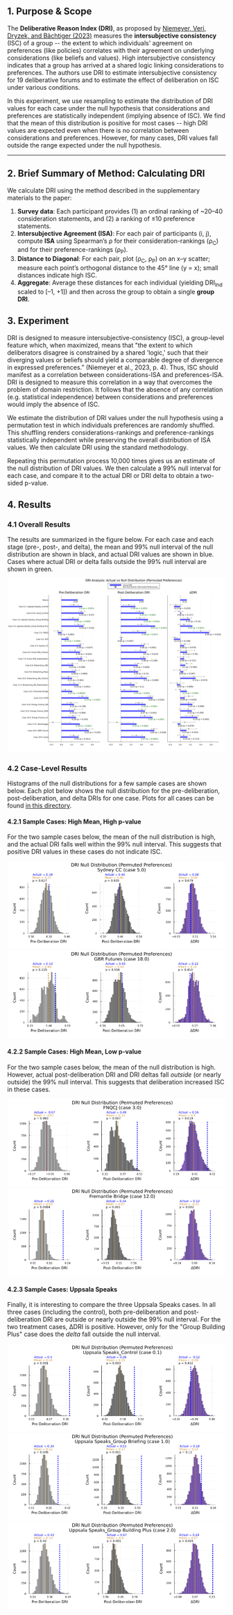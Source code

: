 ## 1. Purpose & Scope

The **Deliberative Reason Index (DRI)**, as proposed by [Niemeyer, Veri, Dryzek, and Bächtiger (2023)](https://doi.org/10.1017/S0003055423000023) measures the **intersubjective consistency** (ISC) of a group -- the extent to which individuals' agreement on preferences (like policies) correlates with their agreement on underlying considerations (like beliefs and values). High intersubjective consistency indicates that a group has arrived at a shared logic linking considerations to preferences. The authors use DRI to estimate intersubjective consistency for 19 deliberative forums and to estimate the effect of deliberation on ISC under various conditions.

In this experiment, we use resampling to estimate the distribution of DRI values for each case under the null hypothesis that considerations and preferences are statistically independent (implying absence of ISC). We find that the mean of this distribution is positive for most cases -- high DRI values are expected even when there is no correlation between considerations and preferences. However, for many cases, DRI values fall outside the range expected under the null hypothesis.

----

## 2. Brief Summary of Method: Calculating DRI

We calculate DRI using the method described in the supplementary materials to the paper:

1. **Survey data**: Each participant provides (1) an ordinal ranking of ~20–40 consideration statements, and (2) a ranking of ≤10 preference statements.
2. **Intersubjective Agreement (ISA)**: For each pair of participants (i, j), compute **ISA** using Spearman’s ρ for their consideration-rankings (ρ<sub>C</sub>) and for their preference-rankings (ρ<sub>P</sub>).
3. **Distance to Diagonal**: For each pair, plot (ρ<sub>C</sub>, ρ<sub>P</sub>) on an x–y scatter; measure each point’s orthogonal distance to the 45° line (y = x); small distances indicate high ISC.
4. **Aggregate**: Average these distances for each individual (yielding DRI<sub>Ind</sub> scaled to [–1, +1]) and then across the group to obtain a single **group DRI**.

## 3. Experiment

DRI is designed to measure intersubjective-consistency (ISC), a group-level feature which, when maximized, means that "the extent to which deliberators disagree is constrained by a shared 'logic,' such that their diverging values or beliefs should yield a comparable degree of divergence in expressed preferences.” (Niemeyer et al., 2023, p. 4). Thus, ISC should manifest as a correlation between considerations-ISA and preferences-ISA. DRI is designed to measure this correlation in a way that overcomes the problem of domain restriction. It follows that the absence of any correlation (e.g. statistical independence) between considerations and preferences would imply the absence of ISC.

We estimate the distribution of DRI values under the null hypothesis using a permutation test in which individuals preferences are randomly shuffled. This shuffling renders considerations-rankings and preference-rankings statistically independent while preserving the overall distribution of ISA values. We then calculate DRI using the standard methodology.

Repeating this permutation process 10,000 times gives us an estimate of the null distribution of DRI values. We then calculate a 99% null interval for each case, and compare it to the actual DRI or DRI delta to obtain a two-sided p-value.

## 4. Results

### 4.1 Overall Results

The results are summarized in the figure below. For each case and each stage (pre-, post-, and delta), the mean and 99% null interval of the null distribution are shown in black, and actual DRI values are shown in blue. Cases where actual DRI or delta falls outside the 99% null interval are shown in green.

![Chart of Overall Results](../published-output/permuted-preferences/dri-comparison-permuted-preferences-standard.png)

### 4.2 Case-Level Results

Histograms of the null distributions for a few sample cases are shown below. Each plot below shows the null distribution for the pre-deliberation, post-deliberation, and delta DRIs for one case. Plots for all cases can be found [in this directory](../published-output/permuted-preferences/).

#### 4.2.1 Sample Cases: High Mean, High p-value

For the two sample cases below, the mean of the null distribution is high, and the actual DRI falls well within the 99% null interval. This suggests that positive DRI values in these cases do not indicate ISC.

![Null Distribution for Case 5.0](../published-output/permuted-preferences/case-5.0-permuted-preferences-standard.png)
![Null Distribution for Case 18.0](../published-output/permuted-preferences/case-18.0-permuted-preferences-standard.png)

#### 4.2.2 Sample Cases: High Mean, Low p-value

For the two sample cases below, the mean of the null distribution is high. However, actual post-deliberation DRI and DRI deltas fall *outside* (or nearly outside) the 99% null interval. This suggests that deliberation increased ISC in these cases.

![Null Distribution for Case 3.0](../published-output/permuted-preferences/case-3.0-permuted-preferences-standard.png)
![Null Distribution for Case 12.0](../published-output/permuted-preferences/case-12.0-permuted-preferences-standard.png)

#### 4.2.3 Sample Cases: Uppsala Speaks

Finally, it is interesting to compare the three Uppsala Speaks cases. In all three cases (including the control), both pre-deliberation and post-deliberation DRI are outside or nearly outside the 99% null interval. For the two treatment cases, ΔDRI is positive. However, only for the "Group Building Plus" case does the *delta* fall outside the null interval.

![Null Distribution for Case 0.1](../published-output/permuted-preferences/case-0.1-permuted-preferences-standard.png)
![Null Distribution for Case 1.0](../published-output/permuted-preferences/case-1.0-permuted-preferences-standard.png)
![Null Distribution for Case 2.0](../published-output/permuted-preferences/case-2.0-permuted-preferences-standard.png)
